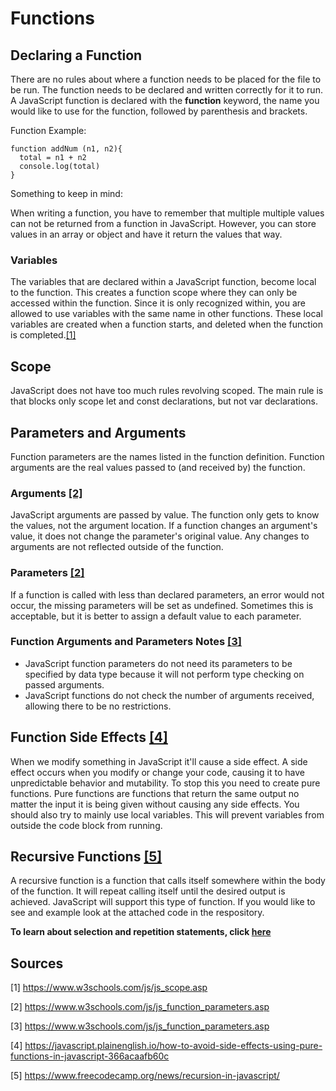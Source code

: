 # Functions

## Declaring a Function
There are no rules about where a function needs to be placed for the file to be run. The function needs to be declared and written correctly for it to run. 
A JavaScript function is declared with the **function** keyword, the name you would like to use for the function, followed by parenthesis and brackets.

Function Example:

    function addNum (n1, n2){
      total = n1 + n2
      console.log(total)
    }

Something to keep in mind:

When writing a function, you have to remember that multiple multiple values can not be returned from a function in JavaScript. However, you can store values in an array or object and have it return the values that way.

### Variables
The variables that are declared within a JavaScript function, become local to the function. This creates a function scope where they can only be accessed within the function. Since it is only recognized within, you are allowed to use variables with the same name in other functions. These local variables are created when a function starts, and deleted when the function is completed.[[1]](https://www.w3schools.com/js/js_scope.asp)

## Scope
JavaScript does not have too much rules revolving scoped. The main rule is that blocks only scope let and const declarations, but not var declarations.

## Parameters and Arguments
Function parameters are the names listed in the function definition. Function arguments are the real values passed to (and received by) the function.

### Arguments [[2]](https://www.w3schools.com/js/js_function_parameters.asp)
JavaScript arguments are passed by value. The function only gets to know the values, not the argument location. If a function changes an argument's value, it does not change the parameter's original value. Any changes to arguments are not reflected outside of the function.

### Parameters [[2]](https://www.w3schools.com/js/js_function_parameters.asp)
If a function is called with less than declared parameters, an error would not occur, the missing parameters will be set as undefined. Sometimes this is acceptable, but it is better to assign a default value to each parameter.

### Function Arguments and Parameters Notes [[3]](https://www.w3schools.com/js/js_function_parameters.asp)
- JavaScript function parameters do not need its parameters to be specified by data type because it will not perform type checking on passed arguments.
- JavaScript functions do not check the number of arguments received, allowing there to be no restrictions. 

## Function Side Effects [[4]](https://javascript.plainenglish.io/how-to-avoid-side-effects-using-pure-functions-in-javascript-366acaafb60c)
When we modify something in JavaScript it'll cause a side effect. A side effect occurs when you modify or change your code, causing it to have unpredictable behavior and mutability. To stop this you need to create pure functions. Pure functions are functions that return the same output no matter the input it is being given without causing any side effects. You should also try to mainly use local variables. This will prevent variables from outside the code block from running. 

## Recursive Functions [[5]](https://www.freecodecamp.org/news/recursion-in-javascript/)
A recursive function is a function that calls itself somewhere within the body of the function. It will repeat calling itself until the desired output is achieved. JavaScript will support this type of function. If you would like to see and example look at the attached code in the respository. 

**To learn about selection and repetition statements, click [here](https://github.com/Macaela33/JavaScript/blob/b3712a8806b6674b6744d9e2159da59430187b6a/Selection%26Repetition/Selection%26Repetition.md)**

## Sources
[1] https://www.w3schools.com/js/js_scope.asp

[2] https://www.w3schools.com/js/js_function_parameters.asp

[3] https://www.w3schools.com/js/js_function_parameters.asp

[4] https://javascript.plainenglish.io/how-to-avoid-side-effects-using-pure-functions-in-javascript-366acaafb60c

[5] https://www.freecodecamp.org/news/recursion-in-javascript/

